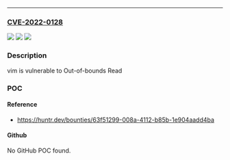 ---
### [CVE-2022-0128](https://cve.mitre.org/cgi-bin/cvename.cgi?name=CVE-2022-0128)
![](https://img.shields.io/static/v1?label=Product&message=vim%2Fvim&color=blue)
![](https://img.shields.io/static/v1?label=Version&message=%3C%208.2%20&color=brighgreen)
![](https://img.shields.io/static/v1?label=Vulnerability&message=CWE-125%20Out-of-bounds%20Read&color=brighgreen)

### Description

vim is vulnerable to Out-of-bounds Read

### POC

#### Reference
- https://huntr.dev/bounties/63f51299-008a-4112-b85b-1e904aadd4ba

#### Github
No GitHub POC found.

